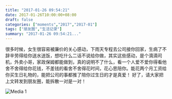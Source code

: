```yaml
---
title: "2017-01-26 09:54:21"
date: 2017-01-26T10:00:00+08:00
draft: false
categories: ["moments","2017","2017-01"]
tags: ["朋友圈","生活记录"]
summary: "2017-01-26 09:54:21..."
---
```


很多时候，女生很容易被廉价的关心感动，下雨天专程去公司接你回家，生病了不辞辛劳得给你送水送饭，想吃什么二话不说给你做，其实这些感动，是个滴滴司机，外卖小哥，家政保姆都能做到，真的说明不了什么，看一个人爱不爱你得看他舍不舍得给你花钱，不差钱的看舍不舍得花时间，花心思陪你。能花两个月工资给你买生日礼物的，能把公司的事都推了陪你过生日的才是真爱！ 好了，请大家把上文转发到朋友圈，能拆散一对是一对！

![Media 1](/Moments/photos/2017-01-26/201701260954210.jpg)

